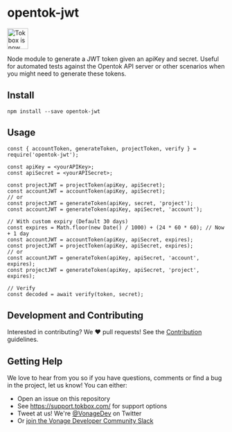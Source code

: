 # opentok-jwt

<img src="https://assets.tokbox.com/img/vonage/Vonage_VideoAPI_black.svg" height="48px" alt="Tokbox is now known as Vonage" />

Node module to generate a JWT token given an apiKey and secret.
Useful for automated tests against the Opentok API server or other scenarios when you might need to generate these tokens.

## Install

```JS
npm install --save opentok-jwt
```

## Usage

```JS
const { accountToken, generateToken, projectToken, verify } = require('opentok-jwt');

const apiKey = <yourAPIKey>;
const apiSecret = <yourAPISecret>;

const projectJWT = projectToken(apiKey, apiSecret);
const accountJWT = accountToken(apiKey, apiSecret);
// or
const projectJWT = generateToken(apiKey, secret, 'project');
const accountJWT = generateToken(apiKey, apiSecret, 'account');

// With custom expiry (Default 30 days)
const expires = Math.floor(new Date() / 1000) + (24 * 60 * 60); // Now + 1 day
const accountJWT = accountToken(apiKey, apiSecret, expires);
const projectJWT = projectToken(apiKey, apiSecret, expires);
// or
const accountJWT = generateToken(apiKey, apiSecret, 'account', expires);
const projectJWT = generateToken(apiKey, apiSecret, 'project', expires);

// Verify
const decoded = await verify(token, secret);
```

## Development and Contributing

Interested in contributing? We :heart: pull requests! See the
[Contribution](CONTRIBUTING.md) guidelines.

## Getting Help

We love to hear from you so if you have questions, comments or find a bug in the project, let us know! You can either:

- Open an issue on this repository
- See <https://support.tokbox.com/> for support options
- Tweet at us! We're [@VonageDev](https://twitter.com/VonageDev) on Twitter
- Or [join the Vonage Developer Community Slack](https://developer.nexmo.com/community/slack)
